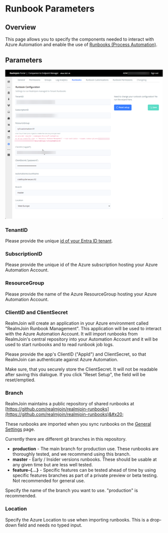 # Runbook Parameters

## Overview

This page allows you to specify the components needed to interact with Azure Automation and enable the use of [Runbooks (Process Automation)](./).

## Parameters

![Runbook Integration Parameters](<../../../.gitbook/assets/image (154).png>)

### TenantID

Please provide the unique [id of your Entra ID tenant](https://learn.microsoft.com/en-us/azure/cost-management-billing/manage/find-tenant-id-domain).

### SubscriptionID

Please provide the unique id of the Azure subscription hosting your Azure Automation Account.

### ResourceGroup

Please provide the name of the Azure ResourceGroup hosting your Azure Automation Account.

### ClientID and ClientSecret

RealmJoin will create an application in your Azure environment called "RealmJoin Runbook Management". This application will be used to interact with the Azure Automation Account. It will import runbooks from RealmJoin's central repository into your Automation Account and it will be used to start runbooks and to read runbook job logs.

Please provide the app's ClientID ("AppId") and ClientSecret, so that RealmJoin can authenticate against Azure Automation.

Make sure, that you securely store the ClientSecret. It will not be readable after saving this dialogue. If you click "Reset Setup", the field will be reset/emptied.&#x20;

### Branch

RealmJoin maintains a public repository of shared runbooks at [https://github.com/realmjoin/realmjoin-runbooks](https://github.com/realmjoin/realmjoin-runbooks)&#x20;

These runbooks are imported when you sync runbooks on the [General Settings](../../realmjoin-settings/general.md) page.&#x20;

Currently there are different git branches in this repository.&#x20;

* **production** - The main branch for production use. These runbooks are thoroughly tested, and we recommend using this branch.
* **master** - Early / Insider versions runbooks. These should be usable at any given time but are less well tested.
* **feature-{...}** - Specific features can be tested ahead of time by using specific features branches as part of a private preview or beta testing. Not recommended for general use.

Specify the name of the branch you want to use. "production" is recommended.

### Location

Specify the Azure Location to use when importing runbooks. This is a drop-down field and needs no typed input.

